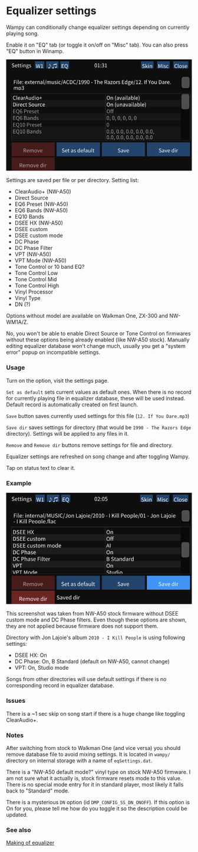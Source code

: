 # Equalizer settings

Wampy can conditionally change equalizer settings depending on currently playing song.

Enable it on "EQ" tab (or toggle it on/off on "Misc" tab). You can also press "EQ" button in Winamp.

<img src="images/settings-eq.png">

Settings are saved per file or per directory. Setting list:

- ClearAudio+ (NW-A50)
- Direct Source
- EQ6 Preset (NW-A50)
- EQ6 Bands (NW-A50)
- EQ10 Bands
- DSEE HX (NW-A50)
- DSEE custom
- DSEE custom mode
- DC Phase
- DC Phase Filter
- VPT (NW-A50)
- VPT Mode (NW-A50)
- Tone Control or 10 band EQ?
- Tone Control Low
- Tone Control Mid
- Tone Control High
- Vinyl Processor
- Vinyl Type
- DN (?)

Options without model are available on Walkman One, ZX-300 and NW-WM1A/Z.

No, you won't be able to enable Direct Source or Tone Control on firmwares without these options being already enabled
(like NW-A50 stock). Manually editing equalizer database won't change much, usually you get a "system error" popup on
incompatible settings.

### Usage

Turn on the option, visit the settings page.

`Set as default` sets current values as default ones. When there is no record for currently playing file in equalizer
database, these will be used instead. Default record is automatically created on first launch.

`Save` button saves currently used settings for this file (`12. If You Dare.mp3`)

`Save dir` saves settings for directory (that would be `1990 - The Razors Edge` directory). Settings will be applied to
any files in it.

`Remove` and `Remove dir` buttons remove settings for file and directory.

Equalizer settings are refreshed on song change and after toggling Wampy.

Tap on status text to clear it.

### Example

<img src="images/settings-eq-example.png">

This screenshot was taken from NW-A50 stock firmware without DSEE custom mode and DC Phase filters. Even though these
options are shown, they are not applied because firmware does not support them.

Directory with Jon Lajoie's album `2010 - I Kill People` is using following settings:

- DSEE HX: On
- DC Phase: On, B Standard (default on NW-A50, cannot change)
- VPT: On, Studio mode

Songs from other directories will use default settings if there is no corresponding record in equalizer database.

### Issues

There is a ~1 sec skip on song start if there is a huge change like toggling ClearAudio+.

### Notes

After switching from stock to Walkman One (and vice versa) you should remove database file to avoid mixing settings. It
is located in `wampy/` directory on internal storage with a name of `eqSettings.dat`.

There is a "NW-A50 default mode?" vinyl type on stock NW-A50 firmware. I am not sure what it actually is, stock firmware
resets mode to this value. There is no special mode entry for it in standard player, most likely it falls back to
"Standard" mode.

There is a mysterious `DN` option (id `DMP_CONFIG_SS_DN_ONOFF`). If this option is On for you, please tell me how do
you toggle it so the description could be updated.

### See also

[Making of equalizer](./MAKING_OF_EQUALIZER.md)